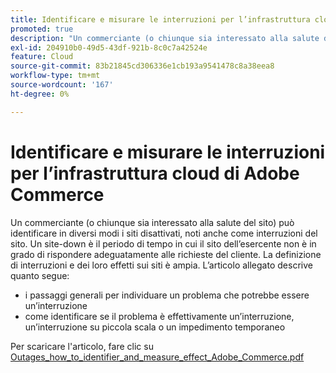 ```yaml
---
title: Identificare e misurare le interruzioni per l’infrastruttura cloud di Adobe Commerce
promoted: true
description: "Un commerciante (o chiunque sia interessato alla salute del sito) può identificare più modi per effettuare il site-down, o interruzioni del sito. Un site-down è il periodo di tempo in cui il sito dell’esercente non è in grado di rispondere adeguatamente alle richieste del cliente. La definizione di interruzioni e dei loro effetti sui siti è ampia. L'articolo allegato descrive quanto segue:"
exl-id: 204910b0-49d5-43df-921b-8c0c7a42524e
feature: Cloud
source-git-commit: 83b21845cd306336e1cb193a9541478c8a38eea8
workflow-type: tm+mt
source-wordcount: '167'
ht-degree: 0%

---
```


# Identificare e misurare le interruzioni per l’infrastruttura cloud di Adobe Commerce

Un commerciante (o chiunque sia interessato alla salute del sito) può identificare in diversi modi i siti disattivati, noti anche come interruzioni del sito. Un site-down è il periodo di tempo in cui il sito dell’esercente non è in grado di rispondere adeguatamente alle richieste del cliente. La definizione di interruzioni e dei loro effetti sui siti è ampia. L’articolo allegato descrive quanto segue:

* i passaggi generali per individuare un problema che potrebbe essere un’interruzione
* come identificare se il problema è effettivamente un’interruzione, un’interruzione su piccola scala o un impedimento temporaneo

Per scaricare l&#39;articolo, fare clic su [Outages_how_to_identifier_and_measure_effect_Adobe_Commerce.pdf](assets/Outages_how_to_identify_and_measure_effect_Adobe_Commerce.pdf)
